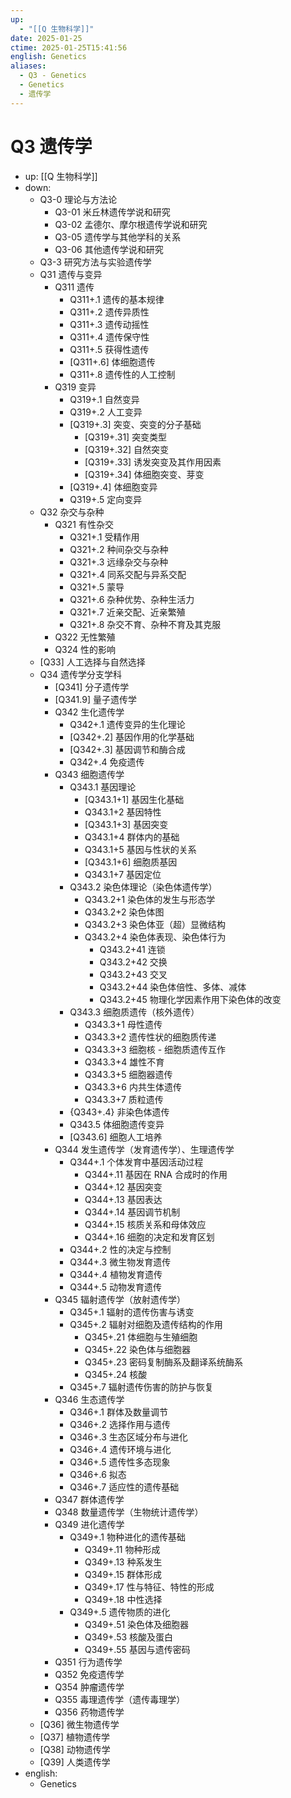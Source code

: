 ```yaml
---
up:
  - "[[Q 生物科学]]"
date: 2025-01-25
ctime: 2025-01-25T15:41:56
english: Genetics
aliases:
  - Q3 - Genetics
  - Genetics
  - 遗传学
---
```


# Q3 遗传学

- up: [[Q 生物科学]]
- down:
	- Q3-0 理论与方法论
		- Q3-01 米丘林遗传学说和研究
		- Q3-02 孟德尔、摩尔根遗传学说和研究
		- Q3-05 遗传学与其他学科的关系
		- Q3-06 其他遗传学说和研究
	- Q3-3 研究方法与实验遗传学
	- Q31 遗传与变异
		- Q311 遗传
			- Q311+.1 遗传的基本规律
			- Q311+.2 遗传异质性
			- Q311+.3 遗传动摇性
			- Q311+.4 遗传保守性
			- Q311+.5 获得性遗传
			- [Q311+.6] 体细胞遗传
			- Q311+.8 遗传性的人工控制
		- Q319 变异
			- Q319+.1 自然变异
			- Q319+.2 人工变异
			- [Q319+.3] 突变、突变的分子基础
				- [Q319+.31] 突变类型
				- [Q319+.32] 自然突变
				- [Q319+.33] 诱发突变及其作用因素
				- [Q319+.34] 体细胞突变、芽变
			- [Q319+.4] 体细胞变异
			- Q319+.5 定向变异
	- Q32 杂交与杂种
		- Q321 有性杂交
			- Q321+.1 受精作用
			- Q321+.2 种间杂交与杂种
			- Q321+.3 远缘杂交与杂种
			- Q321+.4 同系交配与异系交配
			- Q321+.5 蒙导
			- Q321+.6 杂种优势、杂种生活力
			- Q321+.7 近亲交配、近亲繁殖
			- Q321+.8 杂交不育、杂种不育及其克服
		- Q322 无性繁殖
		- Q324 性的影响
	- [Q33] 人工选择与自然选择
	- Q34 遗传学分支学科
		- [Q341] 分子遗传学
		- [Q341.9] 量子遗传学
		- Q342 生化遗传学
			- Q342+.1 遗传变异的生化理论
			- [Q342+.2] 基因作用的化学基础
			- [Q342+.3] 基因调节和酶合成
			- Q342+.4 免疫遗传
		- Q343 细胞遗传学
			- Q343.1 基因理论
				- [Q343.1+1] 基因生化基础
				- Q343.1+2 基因特性
				- [Q343.1+3] 基因突变
				- Q343.1+4 群体内的基础
				- Q343.1+5 基因与性状的关系
				- [Q343.1+6] 细胞质基因
				- Q343.1+7 基因定位
			- Q343.2 染色体理论（染色体遗传学）
				- Q343.2+1 染色体的发生与形态学
				- Q343.2+2 染色体图
				- Q343.2+3 染色体亚（超）显微结构
				- Q343.2+4 染色体表现、染色体行为
					- Q343.2+41 连锁
					- Q343.2+42 交换
					- Q343.2+43 交叉
					- Q343.2+44 染色体倍性、多体、减体
					- Q343.2+45 物理化学因素作用下染色体的改变
			- Q343.3 细胞质遗传（核外遗传）
				- Q343.3+1 母性遗传
				- Q343.3+2 遗传性状的细胞质传递
				- Q343.3+3 细胞核 - 细胞质遗传互作
				- Q343.3+4 雄性不育
				- Q343.3+5 细胞器遗传
				- Q343.3+6 内共生体遗传
				- Q343.3+7 质粒遗传
			- {Q343+.4} 非染色体遗传
			- Q343.5 体细胞遗传变异
			- [Q343.6] 细胞人工培养
		- Q344 发生遗传学（发育遗传学）、生理遗传学
			- Q344+.1 个体发育中基因活动过程
				- Q344+.11 基因在 RNA 合成时的作用
				- Q344+.12 基因突变
				- Q344+.13 基因表达
				- Q344+.14 基因调节机制
				- Q344+.15 核质关系和母体效应
				- Q344+.16 细胞的决定和发育区划
			- Q344+.2 性的决定与控制
			- Q344+.3 微生物发育遗传
			- Q344+.4 植物发育遗传
			- Q344+.5 动物发育遗传
		- Q345 辐射遗传学（放射遗传学）
			- Q345+.1 辐射的遗传伤害与诱变
			- Q345+.2 辐射对细胞及遗传结构的作用
				- Q345+.21 体细胞与生殖细胞
				- Q345+.22 染色体与细胞器
				- Q345+.23 密码复制酶系及翻译系统酶系
				- Q345+.24 核酸
			- Q345+.7 辐射遗传伤害的防护与恢复
		- Q346 生态遗传学
			- Q346+.1 群体及数量调节
			- Q346+.2 选择作用与遗传
			- Q346+.3 生态区域分布与进化
			- Q346+.4 遗传环境与进化
			- Q346+.5 遗传性多态现象
			- Q346+.6 拟态
			- Q346+.7 适应性的遗传基础
		- Q347 群体遗传学
		- Q348 数量遗传学（生物统计遗传学）
		- Q349 进化遗传学
			- Q349+.1 物种进化的遗传基础
				- Q349+.11 物种形成
				- Q349+.13 种系发生
				- Q349+.15 群体形成
				- Q349+.17 性与特征、特性的形成
				- Q349+.18 中性选择
			- Q349+.5 遗传物质的进化
				- Q349+.51 染色体及细胞器
				- Q349+.53 核酸及蛋白
				- Q349+.55 基因与遗传密码
		- Q351 行为遗传学
		- Q352 免疫遗传学
		- Q354 肿瘤遗传学
		- Q355 毒理遗传学（遗传毒理学）
		- Q356 药物遗传学
	- [Q36] 微生物遗传学
	- [Q37] 植物遗传学
	- [Q38] 动物遗传学
	- [Q39] 人类遗传学
- english:
	- Genetics
